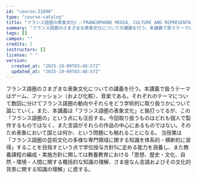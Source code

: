 ```yaml
---
id: "course:21090"
type: "course-catalog"
title: "フランス語圏の表象文化Ⅰ ／FRANCOPHONE MEDIA, CULTURE AND REPRESENTATION I"
summary: "フランス語圏のさまざまな表象文化についての講義を行う。本講義で扱うテーマはゲーム、ファッション（および化粧）、音楽である。それぞれのテーマについて数回に分けてフランス語圏の動向やそれらをどう学術的に取り扱うかについて論じていく。また、本講義…"
tags: []
campus: ""
credits: 2
instructors: []
license: " "
version:
  created_at: "2025-10-09T03:48:57Z"
  updated_at: "2025-10-09T03:48:57Z"
---
```


フランス語圏のさまざまな表象文化についての講義を行う。本講義で扱うテーマはゲーム、ファッション（および化粧）、音楽である。それぞれのテーマについて数回に分けてフランス語圏の動向やそれらをどう学術的に取り扱うかについて論じていく。また、本講義は「フランス語圏の表象文化」と銘打ってるが、この「フランス語圏の」という点にも注目する。今回取り扱うものはどれも個人で製作するものではなく、また言語がそれらの作品の中心にあるものではない。そのため表象において国とは何か、という問題にも触れることになる。 当授業は「フランス語圏の芸術文化の多様な専門領域に関する知識を体系的・横断的に習得」することを目指すという点で学位授与方針5に定める能力を涵養し、また教養課程の編成・実施方針に関しては教養教育における「思想、歴史・文化、自然・環境・人間に関する概括的な知識の理解、さま座なん言語およびその文化的背景に関する知識の理解」に資する。
